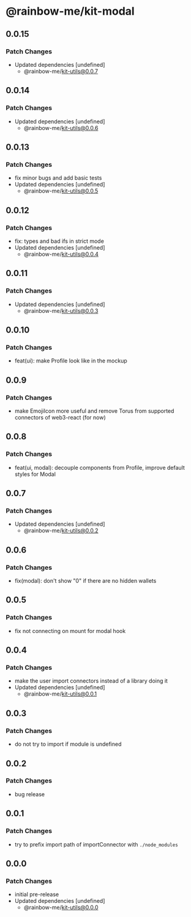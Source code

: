 # @rainbow-me/kit-modal

## 0.0.15

### Patch Changes

- Updated dependencies [undefined]
  - @rainbow-me/kit-utils@0.0.7

## 0.0.14

### Patch Changes

- Updated dependencies [undefined]
  - @rainbow-me/kit-utils@0.0.6

## 0.0.13

### Patch Changes

- fix minor bugs and add basic tests
- Updated dependencies [undefined]
  - @rainbow-me/kit-utils@0.0.5

## 0.0.12

### Patch Changes

- fix: types and bad ifs in strict mode
- Updated dependencies [undefined]
  - @rainbow-me/kit-utils@0.0.4

## 0.0.11

### Patch Changes

- Updated dependencies [undefined]
  - @rainbow-me/kit-utils@0.0.3

## 0.0.10

### Patch Changes

- feat(ui): make Profile look like in the mockup

## 0.0.9

### Patch Changes

- make EmojiIcon more useful and remove Torus from supported connectors of web3-react (for now)

## 0.0.8

### Patch Changes

- feat(ui, modal): decouple components from Profile, improve default styles for Modal

## 0.0.7

### Patch Changes

- Updated dependencies [undefined]
  - @rainbow-me/kit-utils@0.0.2

## 0.0.6

### Patch Changes

- fix(modal): don't show "0" if there are no hidden wallets

## 0.0.5

### Patch Changes

- fix not connecting on mount for modal hook

## 0.0.4

### Patch Changes

- make the user import connectors instead of a library doing it
- Updated dependencies [undefined]
  - @rainbow-me/kit-utils@0.0.1

## 0.0.3

### Patch Changes

- do not try to import if module is undefined

## 0.0.2

### Patch Changes

- bug release

## 0.0.1

### Patch Changes

- try to prefix import path of importConnector with `./node_modules`

## 0.0.0

### Patch Changes

- initial pre-release
- Updated dependencies [undefined]
  - @rainbow-me/kit-utils@0.0.0
